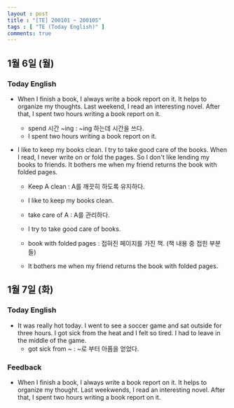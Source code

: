```yaml
---
layout : post
title : "[TE] 200101 ~ 200105"
tags : [ "TE (Today English)" ]
comments: true
---
```


## 1월 6일 (월)
### Today English
- When I finish a book, I always write a book report on it. It helps to organize my thoughts. Last weekend, I read an interesting novel. After that, I spent two hours writing a book report on it.

  - spend 시간 ~ing : ~ing 하는데 시간을 쓰다.
  - I spent two hours writing a book report on it.

- I like to keep my books clean. I try to take good care of the books. When I read, I never write on or fold the pages. So I don't like lending my books to friends. It bothers me when my friend returns the book with folded pages.

  - Keep A clean : A를 깨끗히 하도록 유지하다.
  - I like to keep my books clean.

  - take care of A : A를 관리하다.
  - I try to take good care of books.

  - book with folded pages : 접혀진 페이지를 가진 책. (책 내용 중 접힌 부분들)
  - It bothers me when my friend returns the book with folded pages.

## 1월 7일 (화)
### Today English
- It was really hot today. I went to see a soccer game and sat outside for three hours. I got sick from the heat and I felt so tired. I had to leave in the middle of the game.
  - got sick from ~ : ~로 부터 아픔을 얻었다.

### Feedback
- When I finish a book, I always write a book report on it. It helps to organize my thought. Last weekwends, I read an interesting novel. After that, I spent two hours writing a book report on it.
